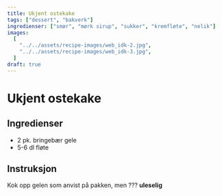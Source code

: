 ```yaml
---
title: Ukjent ostekake
tags: ["dessert", "bakverk"]
ingredienser: ["smør", "mørk sirup", "sukker", "kremfløte", "nelik"]
images:
  [
    "../../assets/recipe-images/web_idk-2.jpg",
    "../../assets/recipe-images/web_idk-3.jpg",
  ]
draft: true
---
```


# Ukjent ostekake

## Ingredienser

- 2 pk. bringebær gele
- 5-6 dl fløte

## Instruksjon

Kok opp gelen som anvist på pakken, men ??? **uleselig**
